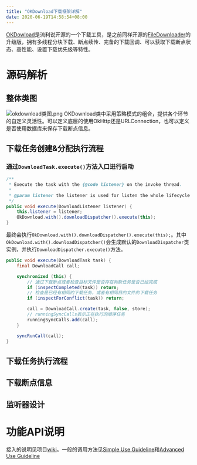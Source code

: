 ```yaml
---
title: "OKDownload下载框架详解"
date: 2020-06-19T14:58:54+08:00
---
```

[OKDowload](https://github.com/lingochamp/okdownload)是流利说开源的一个下载工具，是之前同样开源的[FileDownloader](https://github.com/lingochamp/FileDownloader)的升级版，拥有多线程分块下载、断点续传、完备的下载回调、可以获取下载断点状态、高性能、设置下载优先级等特性。

# 源码解析
## 整体类图
![okdownload类图.png](https://shenguojun.github.io/image/okdownload-uml.png)
OKDownload类中采用策略模式的组合，提供各个环节的自定义灵活性。可以定义底层的使用OkHttp还是URLConnection，也可以定义是否使用数据库来保存下载断点信息。

## 下载任务创建&分配执行流程
### 通过`DownloadTask.execute()`方法入口进行启动

```java
/**
 * Execute the task with the {@code listener} on the invoke thread.
 *
 * @param listener the listener is used for listen the whole lifecycle of the task.
 */
public void execute(DownloadListener listener) {
    this.listener = listener;
    OkDownload.with().downloadDispatcher().execute(this);
}
```

最终会执行`OkDownload.with().downloadDispatcher().execute(this);`。其中`OkDownload.with().downloadDispatcher()`会生成默认的`DownloadDispatcher`类实例，并执行`DownloadDispatcher.execute()`方法。

```java
public void execute(DownloadTask task) {
    final DownloadCall call;

    synchronized (this) {
        // 通过下载断点或者检查目标文件是否存在判断任务是否已经完成
        if (inspectCompleted(task)) return;
        // 检查是已经有相同的下载任务，或者有相同目的文件的下载任务
        if (inspectForConflict(task)) return;

        call = DownloadCall.create(task, false, store);
        // runningSyncCalls表示正在执行的顺序任务
        runningSyncCalls.add(call);
    }

    syncRunCall(call);
}
```

## 下载任务执行流程

## 下载断点信息

## 监听器设计

# 功能API说明
接入的说明见项目[wiki](https://github.com/lingochamp/okdownload/wiki)。一般的调用方法见[Simple Use Guideline](https://github.com/lingochamp/okdownload/wiki/Simple-Use-Guideline)和[Advanced Use Guideline](https://github.com/lingochamp/okdownload/wiki/Advanced-Use-Guideline)


